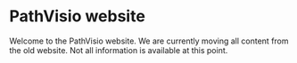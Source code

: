 # PathVisio website
Welcome to the PathVisio website. We are currently moving all content from the old website. Not all information is available at this point.



